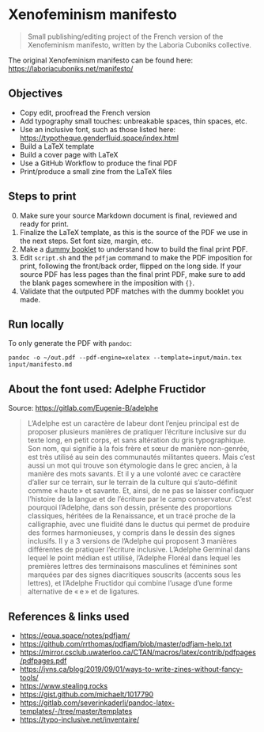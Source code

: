# Xenofeminism manifesto

> Small publishing/editing project of the French version of the Xenofeminism manifesto, written by the Laboria Cuboniks collective.

The original Xenofeminism manifesto can be found here: https://laboriacuboniks.net/manifesto/

## Objectives

- Copy edit, proofread the French version
- Add typography small touches: unbreakable spaces, thin spaces, etc.
- Use an inclusive font, such as those listed here: https://typotheque.genderfluid.space/index.html
- Build a LaTeX template
- Build a cover page with LaTeX
- Use a GitHub Workflow to produce the final PDF
- Print/produce a small zine from the LaTeX files

## Steps to print

0. Make sure your source Markdown document is final, reviewed and ready for print.
1. Finalize the LaTeX template, as this is the source of the PDF we use in the next steps. Set font size, margin, etc.
2. Make a [dummy booklet](https://www.torontomu.ca/~wdp/imposition/dummy.html) to understand how to build the final print PDF.
3. Edit `script.sh` and the `pdfjam` command to make the PDF imposition for print, following the front/back order, flipped on the long side. If your source PDF has less pages than the final print PDF, make sure to add the blank pages somewhere in the imposition with `{}`.
4. Validate that the outputed PDF matches with the dummy booklet you made.

## Run locally

To only generate the PDF with `pandoc`:

`pandoc -o ~/out.pdf --pdf-engine=xelatex --template=input/main.tex input/manifesto.md`

## About the font used: Adelphe Fructidor

Source: https://gitlab.com/Eugenie-B/adelphe

> L’Adelphe est un caractère de labeur dont l’enjeu principal est de proposer plusieurs manières de pratiquer l’écriture inclusive sur du texte long, en petit corps, et sans altération du gris typographique. Son nom, qui signifie à la fois frère et sœur de manière non-genrée, est très utilisé au sein des communautés militantes queers. Mais c’est aussi un mot qui trouve son étymologie dans le grec ancien, à la manière des mots savants. Et il y a une volonté avec ce caractère d’aller sur ce terrain, sur le terrain de la culture qui s’auto-définit comme « haute » et savante. Et, ainsi, de ne pas se laisser confisquer l’histoire de la langue et de l’écriture par le camp conservateur. C’est pourquoi l’Adelphe, dans son dessin, présente des proportions classiques, héritées de la Renaissance, et un tracé proche de la calligraphie, avec une fluidité dans le ductus qui permet de produire des formes harmonieuses, y compris dans le dessin des signes inclusifs. Il y a 3 versions de l’Adelphe qui proposent 3 manières différentes de pratiquer l’écriture inclusive. L’Adelphe Germinal dans lequel le point médian est utilisé, l’Adelphe Floréal dans lequel les premières lettres des terminaisons masculines et féminines sont marquées par des signes diacritiques souscrits (accents sous les lettres), et l’Adelphe Fructidor qui combine l’usage d’une forme alternative de « e » et de ligatures.

## References & links used

- https://equa.space/notes/pdfjam/
- https://github.com/rrthomas/pdfjam/blob/master/pdfjam-help.txt
- https://mirror.csclub.uwaterloo.ca/CTAN/macros/latex/contrib/pdfpages/pdfpages.pdf
- https://jvns.ca/blog/2019/09/01/ways-to-write-zines-without-fancy-tools/
- https://www.stealing.rocks
- https://gist.github.com/michaelt/1017790
- https://gitlab.com/severinkaderli/pandoc-latex-templates/-/tree/master/templates
- https://typo-inclusive.net/inventaire/
